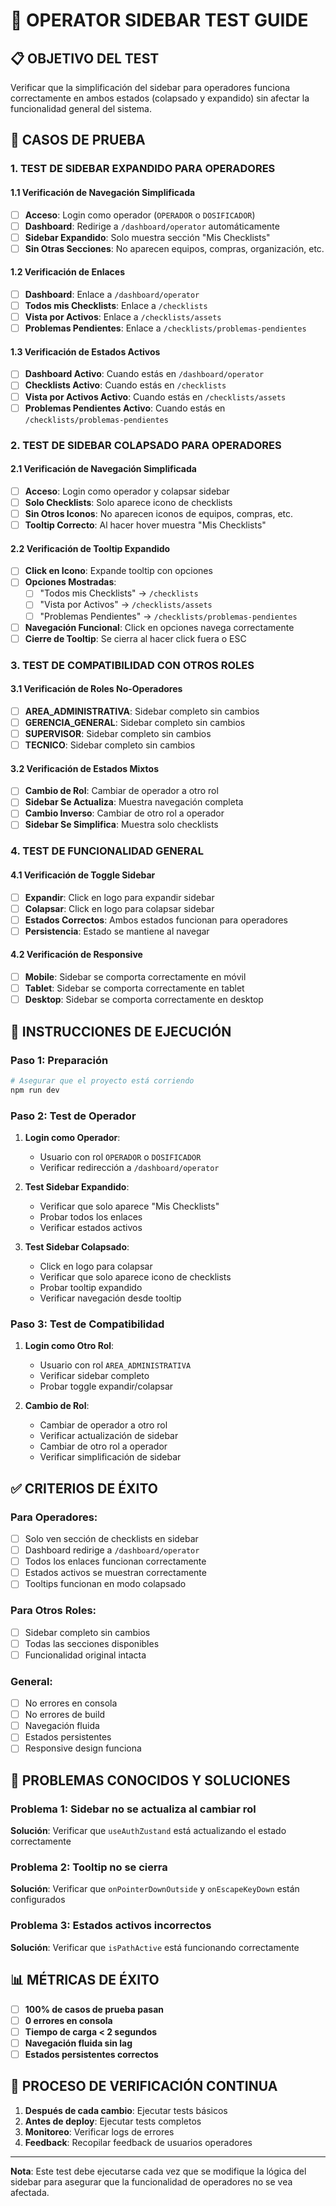 # 🧪 OPERATOR SIDEBAR TEST GUIDE

## 📋 **OBJETIVO DEL TEST**

Verificar que la simplificación del sidebar para operadores funciona correctamente en ambos estados (colapsado y expandido) sin afectar la funcionalidad general del sistema.

## 🎯 **CASOS DE PRUEBA**

### **1. TEST DE SIDEBAR EXPANDIDO PARA OPERADORES**

#### **1.1 Verificación de Navegación Simplificada**
- [ ] **Acceso**: Login como operador (`OPERADOR` o `DOSIFICADOR`)
- [ ] **Dashboard**: Redirige a `/dashboard/operator` automáticamente
- [ ] **Sidebar Expandido**: Solo muestra sección "Mis Checklists"
- [ ] **Sin Otras Secciones**: No aparecen equipos, compras, organización, etc.

#### **1.2 Verificación de Enlaces**
- [ ] **Dashboard**: Enlace a `/dashboard/operator`
- [ ] **Todos mis Checklists**: Enlace a `/checklists`
- [ ] **Vista por Activos**: Enlace a `/checklists/assets`
- [ ] **Problemas Pendientes**: Enlace a `/checklists/problemas-pendientes`

#### **1.3 Verificación de Estados Activos**
- [ ] **Dashboard Activo**: Cuando estás en `/dashboard/operator`
- [ ] **Checklists Activo**: Cuando estás en `/checklists`
- [ ] **Vista por Activos Activo**: Cuando estás en `/checklists/assets`
- [ ] **Problemas Pendientes Activo**: Cuando estás en `/checklists/problemas-pendientes`

### **2. TEST DE SIDEBAR COLAPSADO PARA OPERADORES**

#### **2.1 Verificación de Navegación Simplificada**
- [ ] **Acceso**: Login como operador y colapsar sidebar
- [ ] **Solo Checklists**: Solo aparece icono de checklists
- [ ] **Sin Otros Iconos**: No aparecen iconos de equipos, compras, etc.
- [ ] **Tooltip Correcto**: Al hacer hover muestra "Mis Checklists"

#### **2.2 Verificación de Tooltip Expandido**
- [ ] **Click en Icono**: Expande tooltip con opciones
- [ ] **Opciones Mostradas**:
  - [ ] "Todos mis Checklists" → `/checklists`
  - [ ] "Vista por Activos" → `/checklists/assets`
  - [ ] "Problemas Pendientes" → `/checklists/problemas-pendientes`
- [ ] **Navegación Funcional**: Click en opciones navega correctamente
- [ ] **Cierre de Tooltip**: Se cierra al hacer click fuera o ESC

### **3. TEST DE COMPATIBILIDAD CON OTROS ROLES**

#### **3.1 Verificación de Roles No-Operadores**
- [ ] **AREA_ADMINISTRATIVA**: Sidebar completo sin cambios
- [ ] **GERENCIA_GENERAL**: Sidebar completo sin cambios
- [ ] **SUPERVISOR**: Sidebar completo sin cambios
- [ ] **TECNICO**: Sidebar completo sin cambios

#### **3.2 Verificación de Estados Mixtos**
- [ ] **Cambio de Rol**: Cambiar de operador a otro rol
- [ ] **Sidebar Se Actualiza**: Muestra navegación completa
- [ ] **Cambio Inverso**: Cambiar de otro rol a operador
- [ ] **Sidebar Se Simplifica**: Muestra solo checklists

### **4. TEST DE FUNCIONALIDAD GENERAL**

#### **4.1 Verificación de Toggle Sidebar**
- [ ] **Expandir**: Click en logo para expandir sidebar
- [ ] **Colapsar**: Click en logo para colapsar sidebar
- [ ] **Estados Correctos**: Ambos estados funcionan para operadores
- [ ] **Persistencia**: Estado se mantiene al navegar

#### **4.2 Verificación de Responsive**
- [ ] **Mobile**: Sidebar se comporta correctamente en móvil
- [ ] **Tablet**: Sidebar se comporta correctamente en tablet
- [ ] **Desktop**: Sidebar se comporta correctamente en desktop

## 🚀 **INSTRUCCIONES DE EJECUCIÓN**

### **Paso 1: Preparación**
```bash
# Asegurar que el proyecto está corriendo
npm run dev
```

### **Paso 2: Test de Operador**
1. **Login como Operador**:
   - Usuario con rol `OPERADOR` o `DOSIFICADOR`
   - Verificar redirección a `/dashboard/operator`

2. **Test Sidebar Expandido**:
   - Verificar que solo aparece "Mis Checklists"
   - Probar todos los enlaces
   - Verificar estados activos

3. **Test Sidebar Colapsado**:
   - Click en logo para colapsar
   - Verificar que solo aparece icono de checklists
   - Probar tooltip expandido
   - Verificar navegación desde tooltip

### **Paso 3: Test de Compatibilidad**
1. **Login como Otro Rol**:
   - Usuario con rol `AREA_ADMINISTRATIVA`
   - Verificar sidebar completo
   - Probar toggle expandir/colapsar

2. **Cambio de Rol**:
   - Cambiar de operador a otro rol
   - Verificar actualización de sidebar
   - Cambiar de otro rol a operador
   - Verificar simplificación de sidebar

## ✅ **CRITERIOS DE ÉXITO**

### **Para Operadores:**
- [ ] Solo ven sección de checklists en sidebar
- [ ] Dashboard redirige a `/dashboard/operator`
- [ ] Todos los enlaces funcionan correctamente
- [ ] Estados activos se muestran correctamente
- [ ] Tooltips funcionan en modo colapsado

### **Para Otros Roles:**
- [ ] Sidebar completo sin cambios
- [ ] Todas las secciones disponibles
- [ ] Funcionalidad original intacta

### **General:**
- [ ] No errores en consola
- [ ] No errores de build
- [ ] Navegación fluida
- [ ] Estados persistentes
- [ ] Responsive design funciona

## 🐛 **PROBLEMAS CONOCIDOS Y SOLUCIONES**

### **Problema 1: Sidebar no se actualiza al cambiar rol**
**Solución**: Verificar que `useAuthZustand` está actualizando el estado correctamente

### **Problema 2: Tooltip no se cierra**
**Solución**: Verificar que `onPointerDownOutside` y `onEscapeKeyDown` están configurados

### **Problema 3: Estados activos incorrectos**
**Solución**: Verificar que `isPathActive` está funcionando correctamente

## 📊 **MÉTRICAS DE ÉXITO**

- [ ] **100% de casos de prueba pasan**
- [ ] **0 errores en consola**
- [ ] **Tiempo de carga < 2 segundos**
- [ ] **Navegación fluida sin lag**
- [ ] **Estados persistentes correctos**

## 🔄 **PROCESO DE VERIFICACIÓN CONTINUA**

1. **Después de cada cambio**: Ejecutar tests básicos
2. **Antes de deploy**: Ejecutar tests completos
3. **Monitoreo**: Verificar logs de errores
4. **Feedback**: Recopilar feedback de usuarios operadores

---

**Nota**: Este test debe ejecutarse cada vez que se modifique la lógica del sidebar para asegurar que la funcionalidad de operadores no se vea afectada. 